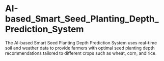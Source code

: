 # AI-based_Smart_Seed_Planting_Depth_Prediction_System
The AI-based Smart Seed Planting Depth Prediction System uses real-time soil and weather data to provide farmers with optimal seed planting depth recommendations tailored to different crops such as wheat, corn, and rice. 
